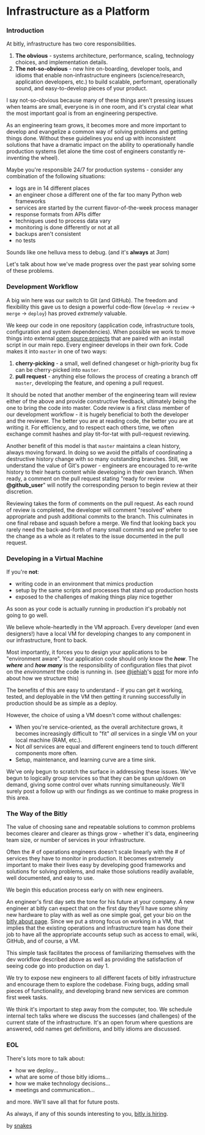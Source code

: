 # Infrastructure as a Platform

### Introduction

At bitly, infrastructure has two core responsibilities.

  1. **The obvious** - systems architecture, performance, scaling, technology choices, and implementation details.
  2. **The not-so-obvious** - new hire on-boarding, developer tools, and idioms that enable non-infrastructure engineers (science/research, application developers, etc.) to build scalable, performant, operationally sound, and easy-to-develop pieces of your product.

I say not-so-obvious because many of these things aren't pressing issues when teams are small, everyone is in one room, and it's crystal clear what the most important goal is from an engineering perspective.

As an engineering team grows, it becomes more and more important to develop and evangelize a common way of solving problems and getting things done.  Without these guidelines you end up with inconsistent solutions that have a dramatic impact on the ability to operationally handle production systems (let alone the time cost of engineers constantly re-inventing the wheel).

Maybe you're responsible 24/7 for production systems - consider any combination of the following situations:

  * logs are in 14 different places
  * an engineer chose a different one of the far too many Python web frameworks
  * services are started by the current flavor-of-the-week process manager
  * response formats from APIs differ
  * techniques used to process data vary
  * monitoring is done differently or not at all
  * backups aren't consistent
  * no tests

Sounds like one helluva mess to debug.  (and it's **always** at *3am*)

Let's talk about how we've made progress over the past year solving some of these problems.

### Development Workflow

A big win here was our switch to Git (and GitHub).  The freedom and flexibility this gave us to design a powerful code-flow (`develop` -> `review` -> `merge` -> `deploy`) has proved *extremely* valuable.

We keep our code in one repository (application code, infrastructure tools, configuration and system dependencies).  When possible we work to move things into external [open source projects](http://github.com/bitly) that are paired with an install script in our main repo.  Every engineer develops in their own fork.  Code makes it into `master` in one of two ways:

  1. **cherry-picking** - a small, well defined changeset or high-priority bug fix can be cherry-picked into `master`.
  2. **pull request** - anything else follows the process of creating a branch off `master`, developing the feature, and opening a pull request.

It should be noted that another member of the engineering team will review either of the above and provide constructive feedback, ultimately being the one to bring the code into master.  Code review is a first class member of our development workflow - it is hugely beneficial to both the developer and the reviewer.  The better you are at reading code, the better you are at writing it.  For efficiency, and to respect each others time, we often exchange commit hashes and play tit-for-tat with pull-request reviewing.

Another benefit of this model is that `master` maintains a clean history, always moving forward.  In doing so we avoid the pitfalls of coordinating a destructive history change with so many outstanding branches.  Still, we understand the value of Git's power - engineers are encouraged to re-write history to their hearts content while developing in their own branch.  When ready, a comment on the pull request stating "ready for review **@github_user**" will notify the corresponding person to begin review at their discretion.

Reviewing takes the form of comments on the pull request.  As each round of review is completed, the developer will comment "resolved" where appropriate and push additional commits to the branch.  This culminates in one final rebase and squash before a merge.  We find that looking back you rarely need the back-and-forth of many small commits and we prefer to see the change as a whole as it relates to the issue documented in the pull request.

### Developing in a Virtual Machine

If you're **not**:

  * writing code in an environment that mimics production
  * setup by the same scripts and processes that stand up production hosts
  * exposed to the challenges of making things play nice together

As soon as your code is actually running in production it's probably not going to go well.

We believe whole-heartedly in the VM approach.  Every developer (and even designers!) have a local VM for developing changes to any component in our infrastructure, front to back.

Most importantly, it forces you to design your applications to be "environment aware".  Your application code should only know the __*how*__.  The __*where*__ and __*how many*__ is the responsibility of configuration files that pivot on the *environment* the code is running in.  (see [@jehiah](http://twitter.com/jehiah)'s [post](http://jehiah.cz/a/application-settings) for more info about how we structure this)

The benefits of this are easy to understand - if you can get it working, tested, and deployable in the VM then getting it running successfully in production should be as simple as a deploy.

However, the choice of using a VM doesn't come without challenges:

  * When you're service-oriented, as the overall architecture grows, it becomes increasingly difficult to "fit" *all* services in a single VM on your local machine (RAM, etc.).
  * Not *all* services are equal and different engineers tend to touch different components more often.
  * Setup, maintenance, and learning curve are a time sink.

We've only begun to scratch the surface in addressing these issues.   We've begun to logically group services so that they can be spun up/down on demand, giving some control over whats running simultaneously.  We'll surely post a follow up with our findings as we continue to make progress in this area.

### The Way of the Bitly

The value of choosing sane and repeatable solutions to common problems becomes clearer and clearer as things grow - whether it's data, engineering team size, or number of services in your infrastructure.

Often the # of operations engineers doesn't scale linearly with the # of services they have to monitor in production.  It becomes extremely important to make their lives easy by developing good frameworks and solutions for solving problems, and make those solutions readily available, well documented, and easy to use.

We begin this education process early on with new engineers.

An engineer's first day sets the tone for his future at your company.  A new engineer at bitly can expect that on the first day they'll have some shiny new hardware to play with as well as one simple goal, get your bio on the [bitly about page](http://bitly.com/pages/about).  Since we put a strong focus on working in a VM, that implies that the existing operations and infrastructure team has done their job to have all the appropriate accounts setup such as access to email, wiki, GitHub, and of course, a VM.

This simple task facilitates the process of familiarizing themselves with the dev workflow described above as well as providing the satisfaction of seeing code go into production on day 1.

We try to expose new engineers to all different facets of bitly infrastructure and encourage them to explore the codebase.  Fixing bugs, adding small pieces of functionality, and developing brand new services are common first week tasks.

We think it's important to step away from the computer, too.  We schedule internal tech talks where we discuss the successes (and challenges) of the current state of the infrastructure.  It's an open forum where questions are answered, odd names get definitions, and bitly idioms are discussed.

### EOL

There's lots more to talk about:

  * how we deploy...
  * what are some of those bitly idioms...
  * how we make technology decisions...
  * meetings and communication...

and more.  We'll save all that for future posts.

As always, if any of this sounds interesting to you, [bitly is hiring](https://bitly.com/jobs).

<div class="postmeta">
by <a href="http://twitter.com/imsnakes">snakes</a>
</div>